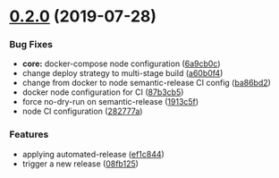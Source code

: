 # [0.2.0](https://github.com/rcmoutinho/ebook-with-asciidoctor/compare/v0.1.0...v0.2.0) (2019-07-28)


### Bug Fixes

* **core:** docker-compose node configuration ([6a9cb0c](https://github.com/rcmoutinho/ebook-with-asciidoctor/commit/6a9cb0c))
* change deploy strategy to multi-stage build ([a60b0f4](https://github.com/rcmoutinho/ebook-with-asciidoctor/commit/a60b0f4))
* change from docker to node semantic-release CI config ([ba86bd2](https://github.com/rcmoutinho/ebook-with-asciidoctor/commit/ba86bd2))
* docker node configuration for CI ([87b3cb5](https://github.com/rcmoutinho/ebook-with-asciidoctor/commit/87b3cb5))
* force no-dry-run on semantic-release ([1913c5f](https://github.com/rcmoutinho/ebook-with-asciidoctor/commit/1913c5f))
* node CI configuration ([282777a](https://github.com/rcmoutinho/ebook-with-asciidoctor/commit/282777a))


### Features

* applying automated-release ([ef1c844](https://github.com/rcmoutinho/ebook-with-asciidoctor/commit/ef1c844))
* trigger a new release ([08fb125](https://github.com/rcmoutinho/ebook-with-asciidoctor/commit/08fb125))
